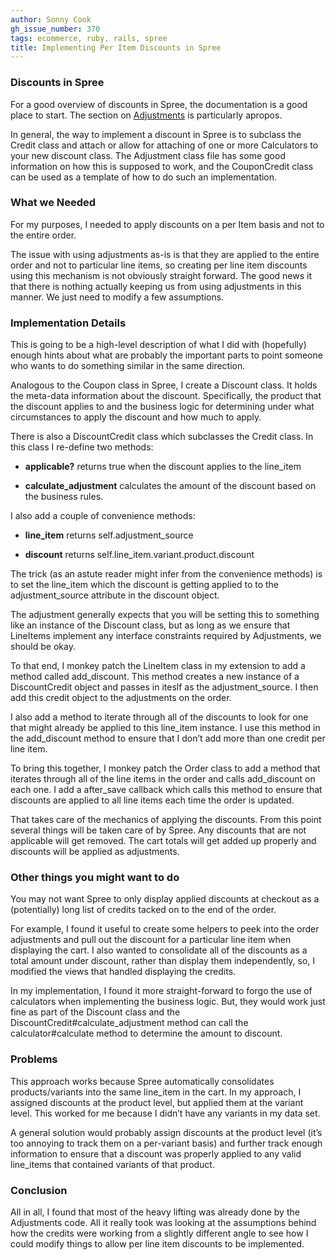 ```yaml
---
author: Sonny Cook
gh_issue_number: 370
tags: ecommerce, ruby, rails, spree
title: Implementing Per Item Discounts in Spree
---
```




### Discounts in Spree

For a good overview of discounts in Spree, the documentation is a good place to start. The section on [Adjustments](https://guides.spreecommerce.org/developer/promotions.html) is particularly apropos.

In general, the way to implement a discount in Spree is to subclass the Credit class and attach or allow for attaching of one or more Calculators to your new discount class. The Adjustment class file has some good information on how this is supposed to work, and the CouponCredit class can be used as a template of how to do such an implementation.

### What we Needed

For my purposes, I needed to apply discounts on a per Item basis and not to the entire order.

The issue with using adjustments as-is is that they are applied to the entire order and not to particular line items, so creating per line item discounts using this mechanism is not obviously straight forward. The good news it that there is nothing actually keeping us from using adjustments in this manner. We just need to modify a few assumptions.

### Implementation Details

This is going to be a high-level description of what I did with (hopefully) enough hints about what are probably the important parts to point someone who wants to do something similar in the same direction.

Analogous to the Coupon class in Spree, I create a Discount class. It holds the meta-data information about the discount. Specifically, the product that the discount applies to and the business logic for determining under what circumstances to apply the discount and how much to apply.

There is also a DiscountCredit class which subclasses the Credit class. In this class I re-define two methods:

- **applicable?** returns true when the discount applies to the line_item

- **calculate_adjustment** calculates the amount of the discount based on the business rules.

I also add a couple of convenience methods:

- **line_item** returns self.adjustment_source

- **discount** returns self.line_item.variant.product.discount

The trick (as an astute reader might infer from the convenience methods) is to set the line_item which the discount is getting applied to to the adjustment_source attribute in the discount object.

The adjustment generally expects that you will be setting this to something like an instance of the Discount class, but as long as we ensure that LineItems implement any interface constraints required by Adjustments, we should be okay.

To that end, I monkey patch the LineItem class in my extension to add a method called add_discount. This method creates a new instance of a DiscountCredit object and passes in iteslf as the adjustment_source. I then add this credit object to the adjustments on the order.

I also add a method to iterate through all of the discounts to look for one that might already be applied to this line_item instance. I use this method in the add_discount method to ensure that I don’t add more than one credit per line item.

To bring this together, I monkey patch the Order class to add a method that iterates through all of the line items in the order and calls add_discount on each one. I add a after_save callback which calls this method to ensure that discounts are applied to all line items
each time the order is updated.

That takes care of the mechanics of applying the discounts. From this point several things will be taken care of by Spree. Any discounts that are not applicable will get removed. The cart totals will get added up properly and discounts will be applied as adjustments.

### Other things you might want to do

You may not want Spree to only display applied discounts at checkout as a (potentially) long list of credits tacked on to the end of the order. 

For example, I found it useful to create some helpers to peek into the order adjustments and pull out the discount for a particular line item when displaying the cart. I also wanted to consolidate all of the discounts as a total amount under discount, rather than display them independently, so, I modified the views that handled displaying the credits.

In my implementation, I found it more straight-forward to forgo the use of calculators when implementing the business logic. But, they would work just fine as part of the Discount class and the DiscountCredit#calculate_adjustment method can call the calculator#calculate method to determine the amount to discount.

### Problems

This approach works because Spree automatically consolidates products/variants into the same line_item in the cart. In my approach, I assigned discounts at the product level, but applied them at the variant level. This worked for me because I didn’t have any variants in my data set.

A general solution would probably assign discounts at the product level (it’s too annoying to track them on a per-variant basis) and further track enough information to ensure that a discount was properly applied to any valid line_items that contained variants of that product.

### Conclusion

All in all, I found that most of the heavy lifting was already done by the Adjustments code. All it really took was looking at the assumptions behind how the credits were working from a slightly different angle to see how I could modify things to allow per line item discounts to be implemented.


